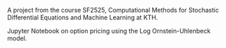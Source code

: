 A project from the course SF2525, Computational Methods for Stochastic Differential Equations and Machine Learning at KTH.

Jupyter Notebook on option pricing using the Log Ornstein-Uhlenbeck model.
